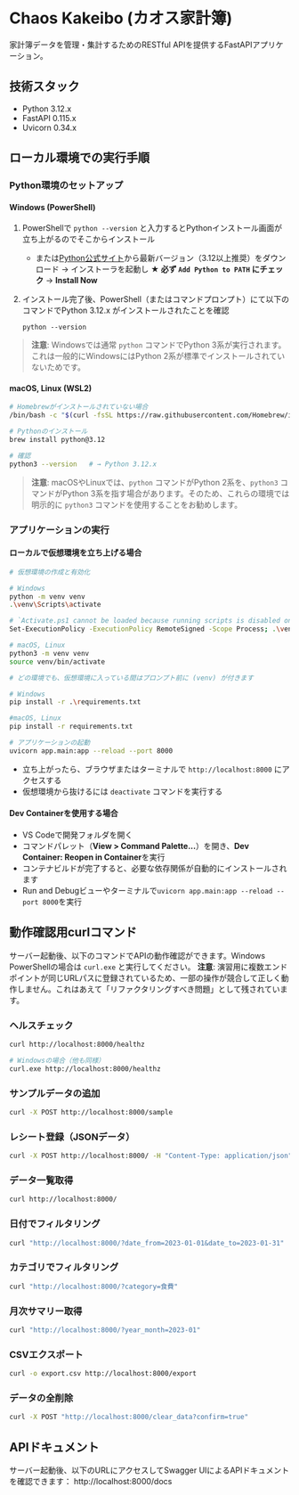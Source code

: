 # Chaos Kakeibo (カオス家計簿)

家計簿データを管理・集計するためのRESTful APIを提供するFastAPIアプリケーション。

## 技術スタック
- Python 3.12.x
- FastAPI 0.115.x
- Uvicorn 0.34.x

## ローカル環境での実行手順

### Python環境のセットアップ

#### Windows (PowerShell)

1. PowerShellで `python --version` と入力するとPythonインストール画面が立ち上がるのでそこからインストール
    - または[Python公式サイト](https://www.python.org/downloads/)から最新バージョン（3.12以上推奨）をダウンロード → インストーラを起動し **★ 必ず `Add Python to PATH` にチェック** → **Install Now**

1. インストール完了後、PowerShell（またはコマンドプロンプト）にて以下のコマンドでPython 3.12.x がインストールされたことを確認
   ```
   python --version
   ```

> **注意**: Windowsでは通常 `python` コマンドでPython 3系が実行されます。これは一般的にWindowsにはPython 2系が標準でインストールされていないためです。

#### macOS, Linux (WSL2)

```bash
# Homebrewがインストールされていない場合
/bin/bash -c "$(curl -fsSL https://raw.githubusercontent.com/Homebrew/install/HEAD/install.sh)"

# Pythonのインストール
brew install python@3.12

# 確認
python3 --version   # → Python 3.12.x
```

> **注意**: macOSやLinuxでは、`python` コマンドがPython 2系を、`python3` コマンドがPython 3系を指す場合があります。そのため、これらの環境では明示的に `python3` コマンドを使用することをお勧めします。

### アプリケーションの実行

#### ローカルで仮想環境を立ち上げる場合

```bash
# 仮想環境の作成と有効化

# Windows
python -m venv venv
.\venv\Scripts\activate

# `Activate.ps1 cannot be loaded because running scripts is disabled on this system` エラーが出たら（セキュリティポリシーがスクリプト実行を制限している場合）
Set-ExecutionPolicy -ExecutionPolicy RemoteSigned -Scope Process; .\venv\Scripts\Activate.ps1

# macOS, Linux
python3 -m venv venv
source venv/bin/activate

# どの環境でも、仮想環境に入っている間はプロンプト前に (venv) が付きます

# Windows
pip install -r .\requirements.txt

#macOS, Linux
pip install -r requirements.txt

# アプリケーションの起動
uvicorn app.main:app --reload --port 8000
```

- 立ち上がったら、ブラウザまたはターミナルで `http://localhost:8000` にアクセスする
- 仮想環境から抜けるには `deactivate` コマンドを実行する

#### Dev Containerを使用する場合

- VS Codeで開発フォルダを開く
- コマンドパレット（**View > Command Palette...**）を開き、**Dev Container: Reopen in Container**を実行
- コンテナビルドが完了すると、必要な依存関係が自動的にインストールされます
- Run and Debugビューやターミナルで`uvicorn app.main:app --reload --port 8000`を実行

## 動作確認用curlコマンド

サーバー起動後、以下のコマンドでAPIの動作確認ができます。Windows PowerShellの場合は `curl.exe` と実行してください。
**注意**: 演習用に複数エンドポイントが同じURLパスに登録されているため、一部の操作が競合して正しく動作しません。これはあえて「リファクタリングすべき問題」として残されています。

### ヘルスチェック
```bash
curl http://localhost:8000/healthz

# Windowsの場合（他も同様）
curl.exe http://localhost:8000/healthz
```

### サンプルデータの追加
```bash
curl -X POST http://localhost:8000/sample
```

### レシート登録（JSONデータ）
```bash
curl -X POST http://localhost:8000/ -H "Content-Type: application/json" -d "[{\"date\": \"2023-04-01\", \"category\": \"食費\", \"description\": \"スーパー\", \"amount\": \"2500\"}]"
```

### データ一覧取得
```bash
curl http://localhost:8000/
```

### 日付でフィルタリング
```bash
curl "http://localhost:8000/?date_from=2023-01-01&date_to=2023-01-31"
```

### カテゴリでフィルタリング
```bash
curl "http://localhost:8000/?category=食費"
```

### 月次サマリー取得
```bash
curl "http://localhost:8000/?year_month=2023-01"
```

### CSVエクスポート
```bash
curl -o export.csv http://localhost:8000/export
```

### データの全削除
```bash
curl -X POST "http://localhost:8000/clear_data?confirm=true"
```

## APIドキュメント
サーバー起動後、以下のURLにアクセスしてSwagger UIによるAPIドキュメントを確認できます：
http://localhost:8000/docs